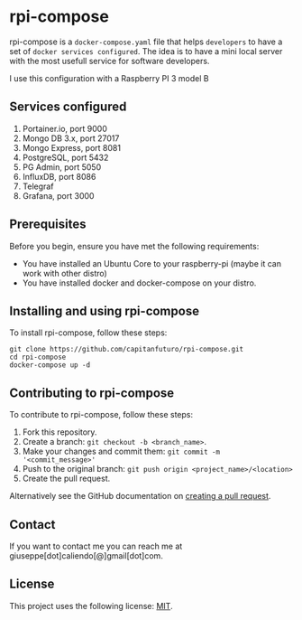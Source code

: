 # rpi-compose

rpi-compose is a `docker-compose.yaml` file that helps `developers` to have a set of `docker services configured`. The idea is to have a mini local server with the most 
usefull service for software developers.

I use this configuration with a Raspberry PI 3 model B

## Services configured

1. Portainer.io, port 9000
2. Mongo DB 3.x, port 27017
3. Mongo Express, port 8081
4. PostgreSQL, port 5432
5. PG Admin, port 5050
6. InfluxDB, port 8086
7. Telegraf
8. Grafana, port 3000

## Prerequisites

Before you begin, ensure you have met the following requirements:

* You have installed an Ubuntu Core to your raspberry-pi (maybe it can work with other distro)
* You have installed docker and docker-compose on your distro.

## Installing and using rpi-compose

To install rpi-compose, follow these steps:

```
git clone https://github.com/capitanfuturo/rpi-compose.git
cd rpi-compose
docker-compose up -d
```

## Contributing to rpi-compose
To contribute to rpi-compose, follow these steps:

1. Fork this repository.
2. Create a branch: `git checkout -b <branch_name>`.
3. Make your changes and commit them: `git commit -m '<commit_message>'`
4. Push to the original branch: `git push origin <project_name>/<location>`
5. Create the pull request.

Alternatively see the GitHub documentation on [creating a pull request](https://help.github.com/en/github/collaborating-with-issues-and-pull-requests/creating-a-pull-request).

<!-- 
## Contributors

Thanks to the following people who have contributed to this project:

* [@scottydocs](https://github.com/scottydocs) 📖
* [@cainwatson](https://github.com/cainwatson) 🐛
* [@calchuchesta](https://github.com/calchuchesta) 🐛

You might want to consider using something like the [All Contributors](https://github.com/all-contributors/all-contributors) specification and its [emoji key](https://allcontributors.org/docs/en/emoji-key).
-->

## Contact

If you want to contact me you can reach me at giuseppe[dot]caliendo[@]gmail[dot]com.

## License
This project uses the following license: [MIT](LICENSE).
